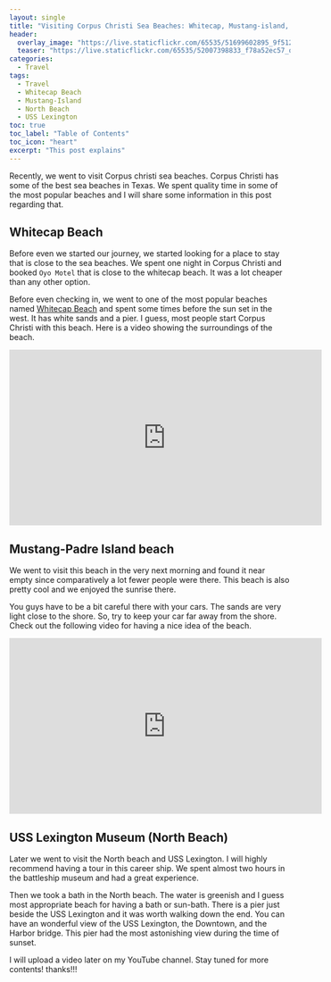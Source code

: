 ```yaml
---
layout: single
title: "Visiting Corpus Christi Sea Beaches: Whitecap, Mustang-island, and North Beach"
header:
  overlay_image: "https://live.staticflickr.com/65535/51699602895_9f512e632d_o.png"
  teaser: "https://live.staticflickr.com/65535/52007398833_f78a52ec57_o.png"
categories:
  - Travel
tags:
  - Travel
  - Whitecap Beach
  - Mustang-Island
  - North Beach
  - USS Lexington
toc: true
toc_label: "Table of Contents"
toc_icon: "heart"
excerpt: "This post explains"
---
```




Recently, we went to visit Corpus christi sea beaches. Corpus Christi has some of the best sea beaches in Texas. We spent quality time in some of the most popular beaches and I will share some information in this post regarding that.



## Whitecap Beach
Before even we started our journey, we started looking for a place to stay that is close to the sea beaches. We spent one night in Corpus Christi and booked `Oyo Motel` that is close to the whitecap beach.  It was a lot cheaper than any other option. 

Before even checking in, we went to one of the most popular beaches named [Whitecap Beach](https://www.visitcorpuschristi.com/beaches/locations/whitecap-beach/) and spent some times before the sun set in the west. It has white sands and a pier. I guess, most people start Corpus Christi with this beach. Here is a video showing the surroundings of the beach.

<iframe src="https://www.youtube.com/embed/iElT-KnUoZs" width="560" height="315" frameborder="0"> </iframe>
<br/>

## Mustang-Padre Island beach
We went to visit this beach in the very next morning and found it near empty since comparatively a lot fewer people were there. This beach is also pretty cool and we enjoyed the sunrise there.

You guys have to be a bit careful there with your cars. The sands are very light close to the shore. So, try to keep your car far away from the shore. Check out the following video for having a nice idea of the beach.

<iframe src="https://www.youtube.com/embed/ilx0HZIZLq8" width="560" height="315" frameborder="0"> </iframe>
<br/>


## USS Lexington Museum (North Beach)
Later we went to visit the North beach and USS Lexington. I will highly recommend having a tour in this career ship. We spent almost two hours in the battleship museum and had a great experience. 

Then we took a bath in the North beach. The water is greenish and I guess most appropriate beach for having a bath or sun-bath. There is a pier just beside the USS Lexington and it was worth walking down the end. You can have an wonderful view of the USS Lexington, the Downtown, and the Harbor bridge. This pier had the most astonishing view during the time of sunset.

I will upload a video later on my YouTube channel. Stay tuned for more contents! thanks!!!
<!--stackedit_data:
eyJoaXN0b3J5IjpbNjc4ODU5ODIwXX0=
-->